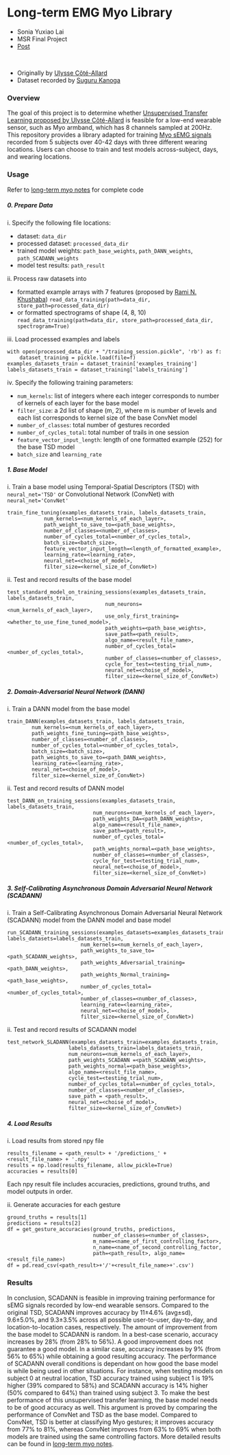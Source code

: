 # Long-term EMG Myo Library
* Sonia Yuxiao Lai
* MSR Final Project  
* [Post](https://aonai.github.io/linked_posts/myo_gesture_recognition.html)

&nbsp;
* Originally by [Ulysse Côté-Allard](https://github.com/UlysseCoteAllard/LongTermEMG)
* Dataset recorded by [Suguru Kanoga](https://github.com/Suguru55/Wearable_Sensor_Long-term_sEMG_Dataset)

### Overview
The goal of this project is to determine whether [Unsupervised Transfer Learning proposed by Ulysse Côté-Allard](https://ieeexplore.ieee.org/document/9207910) is feasible for a low-end wearable sensor, such as Myo armband, which has 8 channels sampled at 200Hz. This repository provides a library adapted for training [Myo sEMG signals](https://www.sciencedirect.com/science/article/pii/S1746809420301373) recorded from 5 subjects over 40-42 days with three different wearing locations. Users can choose to train and test models across-subject, days, and wearing locations.


### Usage 
Refer to [long-term myo notes](https://github.com/aonai/long_term_myo_notes) for complete code

##### 0. Prepare Data
i. Specify the following file locations:
* dataset: `data_dir`
* processed dataset: `processed_data_dir`
* trained model weights: `path_base_weights`, `path_DANN_weights`, `path_SCADANN_weights`
* model test results: `path_result` 

ii. Process raw datasets into 
* formatted example arrays with 7 features (proposed by [Rami N. Khushaba](https://github.com/RamiKhushaba/getTSDfeat))
`read_data_training(path=data_dir, store_path=processed_data_dir)`
* or formatted spectrograms of shape (4, 8, 10)   
`read_data_training(path=data_dir, store_path=processed_data_dir, spectrogram=True)`   

iii. Load processed examples and labels   
```
with open(processed_data_dir + "/training_session.pickle", 'rb') as f:
    dataset_training = pickle.load(file=f)
examples_datasets_train = dataset_trainin['examples_training']
labels_datasets_train = dataset_training['labels_training']
```  

iv. Specify the following training parameters: 
* `num_kernels`: list of integers where each integer corresponds to number of kernels of each layer for the base model
* `filter_size`:  a 2d list of shape (m, 2), where m is number of levels and each list corresponds to kernel size of the base ConvNet model
* `number_of_classes`: total number of gestures recorded
* `number_of_cycles_total`: total number of trails in one session
* `feature_vector_input_length`: length of one formatted example (252) for the base TSD model
* `batch_size` and `learning_rate` 


##### 1. Base Model  
i. Train a base model using Temporal-Spatial Descriptors (TSD) with `neural_net='TSD'` or Convolutional Network (ConvNet) with `neural_net='ConvNet'`  
```
train_fine_tuning(examples_datasets_train, labels_datasets_train,
            num_kernels=<num_kernels_of_each_layer>,   
            path_weight_to_save_to=<path_base_weights>,  
            number_of_classes=<number_of_classes>,   
            number_of_cycles_total=<number_of_cycles_total>,
            batch_size=<batch_size>,  
            feature_vector_input_length=<length_of_formatted_example>,
            learning_rate=<learning_rate>,  
            neural_net=<choise_of_model>,
            filter_size=<kernel_size_of_ConvNet>)
```
ii. Test and record results of the base model
```
test_standard_model_on_training_sessions(examples_datasets_train, labels_datasets_train,
                                num_neurons=<num_kernels_of_each_layer>,  
                                use_only_first_training=<whether_to_use_fine_tuned_model>,
                                path_weights=<path_base_weights>,
                                save_path=<path_result>,   
                                algo_name=<result_file_name>,
                                number_of_cycles_total=<number_of_cycles_total>,  
                                number_of_classes=<number_of_classes>,  
                                cycle_for_test=<testing_trial_num>,
                                neural_net=<choise_of_model>,
                                filter_size=<kernel_size_of_ConvNet>)
```                             
##### 2. Domain-Adversarial Neural Network (DANN)  
i. Train a DANN model from the base model
```
train_DANN(examples_datasets_train, labels_datasets_train, 
        num_kernels=<num_kernels_of_each_layer>,
        path_weights_fine_tuning=<path_base_weights>,
        number_of_classes=<number_of_classes>,
        number_of_cycles_total=<number_of_cycles_total>,
        batch_size=<batch_size>,
        path_weights_to_save_to=<path_DANN_weights>, 
        learning_rate=<learning_rate>,
        neural_net=<choise_of_model>,
        filter_size=<kernel_size_of_ConvNet>)
```
ii. Test and record results of DANN model
```
test_DANN_on_training_sessions(examples_datasets_train, labels_datasets_train,
                            num_neurons=<num_kernels_of_each_layer>,  
                            path_weights_DA=<path_DANN_weights>,
                            algo_name=<result_file_name>, 
                            save_path=<path_result>, 
                            number_of_cycles_total=<number_of_cycles_total>,
                            path_weights_normal=<path_base_weights>, 
                            number_of_classes=<number_of_classes>,
                            cycle_for_test=<testing_trial_num>, 
                            neural_net=<choise_of_model>,
                            filter_size=<kernel_size_of_ConvNet>)
```

##### 3. Self-Calibrating Asynchronous Domain Adversarial Neural Network (SCADANN) 
i. Train a Self-Calibrating Asynchronous Domain Adversarial Neural Network (SCADANN) model from the DANN model and base model
```
run_SCADANN_training_sessions(examples_datasets=examples_datasets_train, labels_datasets=labels_datasets_train,  
                        num_kernels=<num_kernels_of_each_layer>, 
                        path_weights_to_save_to=<path_SCADANN_weights>,
                        path_weights_Adversarial_training=<path_DANN_weights>,
                        path_weights_Normal_training=<path_base_weights>,
                        number_of_cycles_total=<number_of_cycles_total>, 
                        number_of_classes=<number_of_classes>,
                        learning_rate=<learning_rate>, 
                        neural_net=<choise_of_model>,
                        filter_size=<kernel_size_of_ConvNet>)
```
ii. Test and record results of SCADANN model
```
test_network_SLADANN(examples_datasets_train=examples_datasets_train, 
                    labels_datasets_train=labels_datasets_train,
                    num_neurons=<num_kernels_of_each_layer>, 
                    path_weights_SCADANN =<path_SCADANN_weights>, 
                    path_weights_normal=<path_base_weights>,
                    algo_name=<result_file_name>, 
                    cycle_test=<testing_trial_num>,
                    number_of_cycles_total=<number_of_cycles_total>,
                    number_of_classes=<number_of_classes>,  
                    save_path = <path_result>, 
                    neural_net=<choise_of_model>,
                    filter_size=<kernel_size_of_ConvNet>)
```
##### 4. Load Results
i. Load results from stored npy file
``` 
results_filename = <path_result> + '/predictions_' + <result_file_name> + '.npy'
results = np.load(results_filename, allow_pickle=True)
accuracies = results[0]
``` 
Each npy result file includes accuracies, predictions, ground truths, and model outputs in order.

ii. Generate accuracies for each gesture
```
ground_truths = results[1]
predictions = results[2]
df = get_gesture_accuracies(ground_truths, predictions,
                            number_of_classes=<number_of_classes>, 
                            m_name=<name_of_first_controlling_factor>,
                            n_name=<name_of_second_controlling_factor,
                            path=<path_result>, algo_name=<result_file_name>)
df = pd.read_csv(<path_result>+'/'+<result_file_name>+'.csv')
```


### Results
In conclusion, SCADANN is feasible in improving training performance for sEMG signals recorded by low-end wearable sensors. Compared to the original TSD, SCADANN improves accuracy by 11±4.6% (avg±sd), 9.6±5.0%, and 9.3±3.5% across all possible user-to-user, day-to-day, and location-to-location cases, respectively.
The amount of improvement from the base model to SCADANN is random. In a best-case scenario, accuracy increases by 28% (from 28% to 56%). A good improvement does not guarantee a good model. In a similar case, accuracy increases by 9% (from 56% to 65%) while obtaining a good resulting accuracy. The performance of SCADANN overall conditions is dependant on how good the base model is while being used in other situations. For instance, when testing models on subject 0 at neutral location, TSD accuracy trained using subject 1 is 19% higher (39% compared to 58%) and SCADANN accuracy is 14% higher (50% compared to 64%) than trained using subject 3. To make the best performance of this unsupervised transfer learning, the base model needs to be of good accuracy as well. This argument is proved by comparing the performance of ConvNet and TSD as the base model. Compared to ConvNet, TSD is better at classifying Myo gestures; it improves accuracy from 77% to 81%, whereas ConvNet improves from 63% to 69% when both models are trained using the same controlling factors. More detailed results can be found in [long-term myo notes](https://github.com/aonai/long_term_myo_notes).